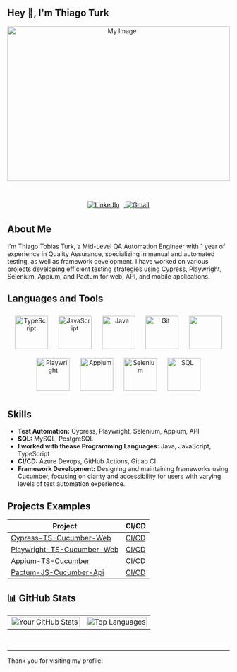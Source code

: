 ## Hey 👋, I'm Thiago Turk  

<div align="center">
  <img src="https://github.com/user-attachments/assets/0748519a-eebf-4fa0-a295-714996744f50" alt="My Image" style="width: 100%; height: 350px;" />
</div>

&nbsp;


<div align="center">
  <a href="https://www.linkedin.com/in/thiago-tobias-turk-4462542a9/" target="_blank">
    <img src="https://img.shields.io/badge/linkedin-%231E77B5.svg?&style=for-the-badge&logo=linkedin&logoColor=white" alt="LinkedIn" style="margin-bottom: 5px; margin-right: 10px;" />
  </a>
  <a href="mailto:turkthiago3@gmail.com" target="_blank">
    <img src="https://img.shields.io/badge/Gmail-%23EA4335.svg?&style=for-the-badge&logo=gmail&logoColor=white" alt="Gmail" style="margin-bottom: 5px;" />
  </a>
</div>




##  About Me
I'm Thiago Tobias Turk, a Mid-Level QA Automation Engineer with 1 year of experience in Quality Assurance, specializing in manual and automated testing, as well as framework development. I have worked on various projects developing efficient testing strategies using Cypress, Playwright, Selenium, Appium, and Pactum for web, API, and mobile applications.

## Languages and Tools  
<div align="center">  
  <a href="https://www.typescriptlang.org/" target="_blank"><img style="margin: 10px" src="https://profilinator.rishav.dev/skills-assets/typescript-original.svg" alt="TypeScript" height="75" /></a>  
  <a href="https://www.javascript.com/" target="_blank"><img style="margin: 10px" src="https://profilinator.rishav.dev/skills-assets/javascript-original.svg" alt="JavaScript" height="75" /></a>  
  <a href="https://www.java.com/" target="_blank"><img style="margin: 10px" src="https://profilinator.rishav.dev/skills-assets/java-original-wordmark.svg" alt="Java" height="75" /></a>  
  <a href="https://github.com/" target="_blank"><img style="margin: 10px" src="https://profilinator.rishav.dev/skills-assets/git-scm-icon.svg" alt="Git" height="75" /></a>  
  <a href="https://www.cypress.io/" target="_blank"><img style="margin: 10px" src="https://miro.medium.com/v2/resize:fit:600/0*YtCzzpjWb60A_P3-.png" height="75" /></a>
  <a href="https://playwright.dev/" target="_blank"><img style="margin: 10px" src="https://pbs.twimg.com/profile_images/1318604600677527552/stk8sqYZ_400x400.png" alt="Playwright" height="75" /></a>
  <a href="https://appium.io/" target="_blank"><img style="margin: 10px" src="https://miro.medium.com/v2/resize:fit:800/1*N5M8NJtZp83EMrK1WGhjjw.png" alt="Appium" height="75" /></a>
  <a href="https://www.selenium.dev/" target="_blank"><img style="margin: 10px" src="https://static-00.iconduck.com/assets.00/selenium-icon-2048x1986-3fr2ikf8.png" alt="Selenium" height="75" /></a>
  <a href="https://www.postgresql.org/" target="_blank"><img style="margin: 10px" src="https://github.com/user-attachments/assets/b7306dd2-c79c-4369-a9cf-f60542adc7b7" alt="SQL" height="75" /></a>
</div>  
<!--   <a href="https://www.postman.com/" target="_blank"><img style="margin: 10px" src="https://w7.pngwing.com/pngs/877/217/png-transparent-postman-logo-tech-companies.png" alt="Postman" height="75" /></a>
 -->


##  Skills  
- **Test Automation:** Cypress, Playwright, Selenium, Appium, API
- **SQL:** MySQL, PostgreSQL
- **I worked with thease Programming Languages:** Java, JavaScript, TypeScript
- **CI/CD:** Azure Devops, GitHub Actions, Gitlab CI
- **Framework Development:** Designing and maintaining frameworks using Cucumber, focusing on clarity and accessibility for users with varying levels of test automation experience.

## Projects Examples  

<div align="center">

| Project                                      | CI/CD                                      |
|----------------------------------------------|-------------------------------------------|
| [Cypress-TS-Cucumber-Web](https://github.com/thiagotobiasturk/Cypress-TS-Cucumber-Web)       | [CI/CD](https://github.com/thiagotobiasturk/Cypress-TS-Cucumber-Web/actions)  |
| [Playwright-TS-Cucumber-Web](https://github.com/thiagotobiasturk/Playwright-TS-Cucumber-Web) | [CI/CD](https://github.com/thiagotobiasturk/Playwright-TS-Cucumber-Web/actions) |
| [Appium-TS-Cucumber](https://github.com/thiagotobiasturk/Appium-TS-Cucumber)                 | [CI/CD](https://github.com/thiagotobiasturk/Appium-TS-Cucumber/actions)         |
| [Pactum-JS-Cucumber-Api](https://github.com/thiagotobiasturk/Pactum-JS-Cucumber-Api)        | [CI/CD](https://github.com/thiagotobiasturk/Pactum-JS-Cucumber-Api/actions)    |

</div>


## 📊 GitHub Stats  
<div align="center">
  <table>
    <tr>
      <td valign="top" width="53%">
        <img src="https://github-readme-stats.vercel.app/api?username=thiagotobiasturk&show_icons=true&theme=github_dark" alt="Your GitHub Stats" style="width: 100%;" />
      </td>
      <td valign="top" width="50%">
        <img src="https://github-readme-stats.vercel.app/api/top-langs/?username=thiagotobiasturk&layout=compact&theme=github_dark" alt="Top Languages" style="width: 100%;" />
      </td>
    </tr>
  </table>
</div>

<br/>

---

Thank you for visiting my profile!
